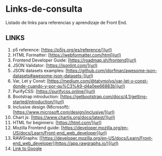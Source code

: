 # Links-de-consulta
Listado de links para referencias y aprendizaje de Front End.
## LINKS ##
1. p5 reference: [https://p5js.org/es/reference/](url)
2. HTML Formatter: [https://webformatter.com/html](url)
3. Frontend Developer Guide: [https://roadmap.sh/frontend](url)
4. JSON Validator: [https://jsonlint.com/](url)
5. JSON datasets examples: [https://github.com/jdorfman/awesome-json-datasets#awesome-json-datasets-](url)
6. Var, Let y Const: [https://medium.com/@tatymolys/var-let-y-const-donde-cuando-y-por-qu%C3%A9-d4a0ee66883b](url)
7. PurifyCSS: [https://purifycss.online/](url)
8. Bootstrap introduction: [https://getbootstrap.com/docs/4.1/getting-started/introduction/](url)
9. Inclusive design (Microsoft): [https://www.microsoft.com/design/inclusive/](url)
10. Chart js: [https://www.chartjs.org/docs/latest/](url)
11. HTML for beginners: [https://html.com/](url)
12. Mozilla Frontend guide: [https://developer.mozilla.org/en-US/docs/Learn/Front-end_web_developer](url)
13. RAWGraphs: [[https://developer.mozilla.org/en-US/docs/Learn/Front-end_web_developer](https://app.rawgraphs.io/)](url)
14. [Link to Google](https://www.google.com)
